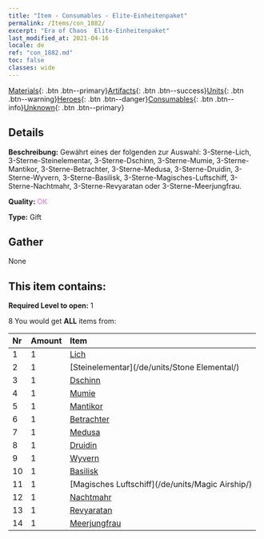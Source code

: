 ```yaml
---
title: "Item - Consumables - Elite-Einheitenpaket"
permalink: /Items/con_1882/
excerpt: "Era of Chaos  Elite-Einheitenpaket"
last_modified_at: 2021-04-16
locale: de
ref: "con_1882.md"
toc: false
classes: wide
---
```

 [Materials](/de/Items/){: .btn .btn--primary}[Artifacts](/de/Items/Artifacts/){: .btn .btn--success}[Units](/de/Items/Units/){: .btn .btn--warning}[Heroes](/de/Items/Heroes/){: .btn .btn--danger}[Consumables](/de/Items/Consumables/){: .btn .btn--info}[Unknown](/de/Items/Unknown/){: .btn .btn--primary}

## Details
 **Beschreibung:** Gewährt eines der folgenden zur Auswahl: 3-Sterne-Lich, 3-Sterne-Steinelementar, 3-Sterne-Dschinn, 3-Sterne-Mumie, 3-Sterne-Mantikor, 3-Sterne-Betrachter, 3-Sterne-Medusa, 3-Sterne-Druidin, 3-Sterne-Wyvern, 3-Sterne-Basilisk, 3-Sterne-Magisches-Luftschiff, 3-Sterne-Nachtmahr, 3-Sterne-Revyaratan oder 3-Sterne-Meerjungfrau.

 **Quality:** <span style="color: #DA70D6">OK</span>

 **Type:** Gift

## Gather

  None

## This item contains:

 **Required Level to open:** 1

 8 You would get **ALL** items  from:

  | Nr | Amount |     Item    |
  |:---|:-------|:------------|
  | 1 | 1 | [Lich](/de/units/Lich/) |  | 
  | 2 | 1 | [Steinelementar](/de/units/Stone Elemental/) |  | 
  | 3 | 1 | [Dschinn](/de/units/Genie/) |  | 
  | 4 | 1 | [Mumie](/de/units/Mummy/) |  | 
  | 5 | 1 | [Mantikor](/de/units/Manticore/) |  | 
  | 6 | 1 | [Betrachter](/de/units/Beholder/) |  | 
  | 7 | 1 | [Medusa](/de/units/Medusa/) |  | 
  | 8 | 1 | [Druidin](/de/units/Druid/) |  | 
  | 9 | 1 | [Wyvern](/de/units/Wyvern/) |  | 
  | 10 | 1 | [Basilisk](/de/units/Basilisk/) |  | 
  | 11 | 1 | [Magisches Luftschiff](/de/units/Magic Airship/) |  | 
  | 12 | 1 | [Nachtmahr](/de/units/Nightmare/) |  | 
  | 13 | 1 | [Revyaratan](/de/units/Revyaratan/) |  | 
  | 14 | 1 | [Meerjungfrau](/de/units/Mermaid/) |  | 
